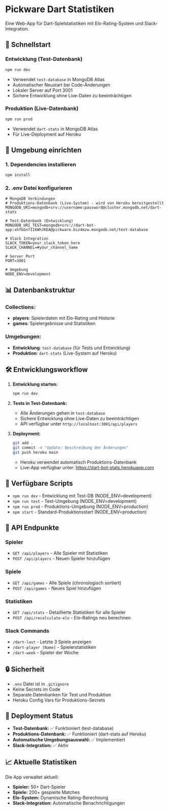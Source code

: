 # Pickware Dart Statistiken

Eine Web-App für Dart-Spielstatistiken mit Elo-Rating-System und Slack-Integration.

## 🚀 Schnellstart

### Entwicklung (Test-Datenbank)
```bash
npm run dev
```
- Verwendet `test-database` in MongoDB Atlas
- Automatischer Neustart bei Code-Änderungen
- Lokaler Server auf Port 3001
- Sichere Entwicklung ohne Live-Daten zu beeinträchtigen

### Produktion (Live-Datenbank)
```bash
npm run prod
```
- Verwendet `dart-stats` in MongoDB Atlas
- Für Live-Deployment auf Heroku

## 🔧 Umgebung einrichten

### 1. Dependencies installieren
```bash
npm install
```

### 2. .env Datei konfigurieren
```env
# MongoDB Verbindungen
# Produktions-Datenbank (Live-System) - wird von Heroku bereitgestellt
MONGODB_URI=mongodb+srv://username:password@cluster.mongodb.net/dart-stats

# Test-Datenbank (Entwicklung)
MONGODB_URI_TEST=mongodb+srv://dart-bot-app:xhfbGnfII6WhJKEA@pickware.biz4mzw.mongodb.net/test-database

# Slack Integration
SLACK_TOKEN=your_slack_token_here
SLACK_CHANNEL=#your_channel_name

# Server Port
PORT=3001

# Umgebung
NODE_ENV=development
```

## 📊 Datenbankstruktur

### Collections:
- **players**: Spielerdaten mit Elo-Rating und Historie
- **games**: Spielergebnisse und Statistiken

### Umgebungen:
- **Entwicklung**: `test-database` (für Tests und Entwicklung)
- **Produktion**: `dart-stats` (Live-System auf Heroku)

## 🛠️ Entwicklungsworkflow

1. **Entwicklung starten:**
   ```bash
   npm run dev
   ```

2. **Tests in Test-Datenbank:**
   - Alle Änderungen gehen in `test-database`
   - Sichere Entwicklung ohne Live-Daten zu beeinträchtigen
   - API verfügbar unter `http://localhost:3001/api/players`

3. **Deployment:**
   ```bash
   git add .
   git commit -m "Update: Beschreibung der Änderungen"
   git push heroku main
   ```
   - Heroku verwendet automatisch Produktions-Datenbank
   - Live-App verfügbar unter: https://dart-bot-stats.herokuapp.com

## 📝 Verfügbare Scripts

- `npm run dev` - Entwicklung mit Test-DB (NODE_ENV=development)
- `npm run test` - Test-Umgebung (NODE_ENV=development)
- `npm run prod` - Produktions-Umgebung (NODE_ENV=production)
- `npm start` - Standard-Produktionsstart (NODE_ENV=production)

## 🔌 API Endpunkte

### Spieler
- `GET /api/players` - Alle Spieler mit Statistiken
- `POST /api/players` - Neuen Spieler hinzufügen

### Spiele
- `GET /api/games` - Alle Spiele (chronologisch sortiert)
- `POST /api/games` - Neues Spiel hinzufügen

### Statistiken
- `GET /api/stats` - Detaillierte Statistiken für alle Spieler
- `POST /api/recalculate-elo` - Elo-Ratings neu berechnen

### Slack Commands
- `/dart-last` - Letzte 3 Spiele anzeigen
- `/dart-player [Name]` - Spielerstatistiken
- `/dart-week` - Spieler der Woche

## 🔒 Sicherheit

- `.env` Datei ist in `.gitignore`
- Keine Secrets im Code
- Separate Datenbanken für Test und Produktion
- Heroku Config Vars für Produktions-Secrets

## 🚀 Deployment Status

- **Test-Datenbank:** ✅ Funktioniert (test-database)
- **Produktions-Datenbank:** ✅ Funktioniert (dart-stats auf Heroku)
- **Automatische Umgebungsauswahl:** ✅ Implementiert
- **Slack-Integration:** ✅ Aktiv

## 📈 Aktuelle Statistiken

Die App verwaltet aktuell:
- **Spieler:** 50+ Dart-Spieler
- **Spiele:** 200+ gespielte Matches
- **Elo-System:** Dynamische Rating-Berechnung
- **Slack-Integration:** Automatische Benachrichtigungen 